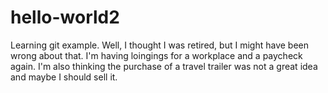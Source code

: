 # hello-world2
Learning git example.
Well, I thought I was retired, but I might have been wrong about that.  I'm having loingings for a workplace and a paycheck again.  I'm also thinking the purchase of a travel trailer was not a great idea and maybe I should sell it.
